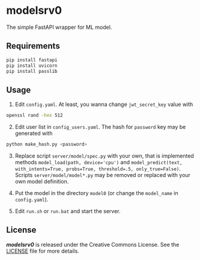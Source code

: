 # modelsrv0

The simple FastAPI wrapper for ML model.

## Requirements

```sh
pip install fastapi
pip install uvicorn
pip install passlib
```

## Usage

1. Edit `config.yaml`. At least, you wanna change `jwt_secret_key` value with
```sh
openssl rand -hex 512
```

2. Edit user list in `config_users.yaml`. The hash for `password` key may be
generated with
```sh
python make_hash.py <password>
```

3. Replace script `server/model/spec.py` with your own, that is implemented
methods `model_load(path, device='cpu')` and `model_predict(text,
with_intents=True, probs=True, threshold=.5, only_true=False)`. Scripts
`server/model/model*.py` may be removed or replaced with your own model
definition.

4. Put the model in the directory `model0` (or change the `model_name` in
`config.yaml`).

5. Edit `run.sh` or `run.bat` and start the server.

## License

***modelsrv0*** is released under the Creative Commons License. See the
[LICENSE](https://github.com/fostroll/srv_zero/blob/master/LICENSE) file for
more details.
